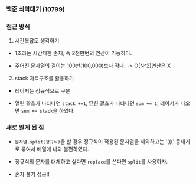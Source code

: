 ### 백준 쇠막대기 (10799)

### 접근 방식

1. 시간복잡도 생각하기

- 1초라는 시간제한 존재, 즉 2천만번의 연산이 가능하다.

- 주어진 문자열의 길이는 100만(100,000)보다 작다. -> O(N^2)연산은 X

2. stack 자료구조를 활용하기

- 레이저는 정규식으로 구분

- 열린 괄효가 나타나면 `stack +=1`, 닫힌 괄효가 나타나면 `sum += 1`, 레이저가 나오면 `sum += stack`을 하였다.

### 새로 알게 된 점

- `문자열.split(정규식)`을 할 경우 정규식이 적용된 문자열을 제외하고는 '(((' 뭉태기로 묶여서 배열에 나와 불편하였다.

- 정규식의 문자를 대체하고 싶다면 `replace`를 쓴다면 `split`를 사용하자.

- 혼자 풀기 성공!!
